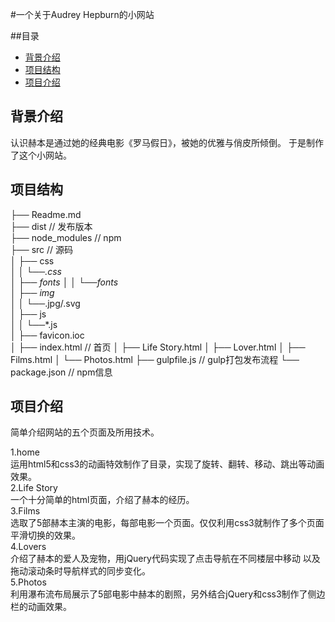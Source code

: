#一个关于Audrey Hepburn的小网站

##目录

* [背景介绍](#背景介绍)
* [项目结构](#项目结构)
* [项目介绍](#项目介绍)

<a name="背景介绍"></a>
## 背景介绍

认识赫本是通过她的经典电影《罗马假日》，被她的优雅与俏皮所倾倒。
于是制作了这个小网站。

<a name="项目结构"></a>
## 项目结构
├── Readme.md               
├── dist                     // 发布版本                                                                                 
├── node_modules             // npm                                                                                 
├── src                      // 源码                                             
│   ├── css                                                                    
│		 │			└──*.css                         
│   ├── fonts 
│   │      └──fonts  				 
│   ├── img                                                   
│		 │		 └──*.jpg/.svg                                           
│   ├── js                                                           
│		 │		 └──*.js 						                                             
│		 ├── favicon.ioc                                                     
│		 ├── index.html           // 首页
│		 ├── Life Story.html
│		 ├── Lover.html
│		 ├── Films.html
│		 └── Photos.html
├── gulpfile.js              // gulp打包发布流程
└── package.json             // npm信息

<a name="项目介绍"></a>
## 项目介绍
简单介绍网站的五个页面及所用技术。

1.home <br/>
 运用html5和css3的动画特效制作了目录，实现了旋转、翻转、移动、跳出等动画效果。<br/>
2.Life Story<br/>
 一个十分简单的html页面，介绍了赫本的经历。<br/>
3.Films<br/>
选取了5部赫本主演的电影，每部电影一个页面。仅仅利用css3就制作了多个页面平滑切换的效果。<br/>
4.Lovers<br/>
介绍了赫本的爱人及宠物，用jQuery代码实现了点击导航在不同楼层中移动
以及拖动滚动条时导航样式的同步变化。<br/>
5.Photos<br/>
利用瀑布流布局展示了5部电影中赫本的剧照，另外结合jQuery和css3制作了侧边栏的动画效果。
